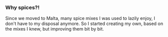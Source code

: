 ### Why spices?!

Since we moved to Malta, many spice mixes I was used to lazily enjoy, I don't have to my disposal anymore. So I started creating my own, based on the mixes I knew, but improving them bit by bit. 